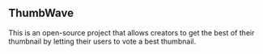 ## ThumbWave

This is an open-source project that allows creators to get the best of their thumbnail by letting their users to vote a best thumbnail.

